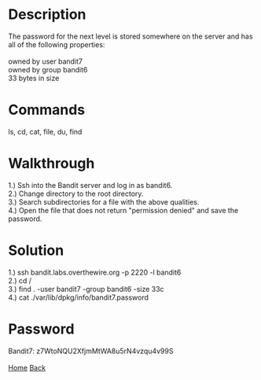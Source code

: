 # Description
The password for the next level is stored somewhere on the server and has all of the following properties: <br /> <br />
owned by user bandit7 <br />
owned by group bandit6 <br />
33 bytes in size
# Commands
ls, cd, cat, file, du, find
# Walkthrough
1.) Ssh into the Bandit server and log in as bandit6. <br />
2.) Change directory to the root directory. <br />
3.) Search subdirectories for a file with the above qualities. <br />
4.) Open the file that does not return "permission denied" and save the password.
# Solution
1.) ssh bandit.labs.overthewire.org -p 2220 -l bandit6 <br />
2.) cd / <br />
3.) find . -user bandit7 -group bandit6 -size 33c <br />
4.) cat ./var/lib/dpkg/info/bandit7.password
# Password
Bandit7: z7WtoNQU2XfjmMtWA8u5rN4vzqu4v99S <br /> <br />
[Home](https://github.com/Spagoooti/OverTheWire-Bandit/blob/main/README.md) [Back](https://github.com/Spagoooti/OverTheWire-Bandit/blob/main/Bandit%205%20-%3E%206.md)
